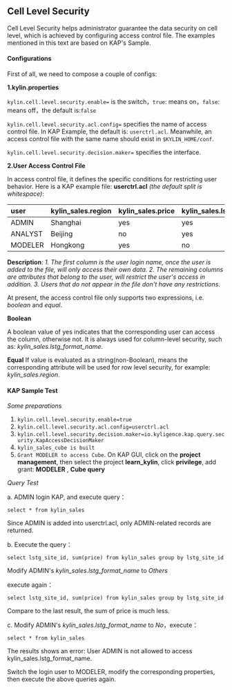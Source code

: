 ## Cell Level Security

Cell Level Security helps administrator guarantee the data security on cell level, which is achieved by configuring access control file. The examples mentioned in this text are based on KAP's Sample.

#### Configurations

First of all, we need to compose a couple of configs:

**1.kylin.properties**

```kylin.cell.level.security.enable=``` is the switch，```true```: means on，```false```: means off，the default is:```false```

```kylin.cell.level.security.acl.config=``` specifies the name of access control file. In KAP Example, the default is: ```userctrl.acl```. Meanwhile, an access control file with the same name should exist in ```$KYLIN_HOME/conf```.

```kylin.cell.level.security.decision.maker=``` specifies the interface.

**2.User Access Control File**

In access control file, it defines the specific conditions for restricting user behavior. Here is a KAP example file: **userctrl.acl** *(the default split is whitespace)*:

| **user** | **kylin_sales.region** | **kylin_sales.price** | **kylin_sales.lstg_format_name** |
| :------- | :--------------------- | :-------------------- | :------------------------------- |
| ADMIN    | Shanghai               | yes                   | yes                              |
| ANALYST  | Beijing                | no                    | yes                              |
| MODELER  | Hongkong               | yes                   | no                               |

**Description**: *1. The first column is the user login name, once the user is added to the file, will only access their own data. 2. The remaining columns are attributes that belong to the user, will restrict the user's access in addition. 3. Users that do not appear in the file don't have any restrictions.*

At present, the access control file only supports two expressions, i.e. *boolean* and *equal*.


**Boolean**

A boolean value of yes indicates that the corresponding user can access the column, otherwise not. It  is always used for column-level security, such as: *kylin_sales.lstg_format_name*.

**Equal**
If value is evaluated as a string(non-Boolean), means the corresponding attribute will be used for row level security, for example: *kylin_sales.region*.

#### KAP Sample Test

*Some preparation*s

1. ```kylin.cell.level.security.enable=true```
2. ```kylin.cell.level.security.acl.config=userctrl.acl```
3. ```kylin.cell.level.security.decision.maker=io.kyligence.kap.query.security.KapAccessDecisionMaker```
4. `kylin_sales_cube is built`
5. `Grant MODELER to access Cube`. On KAP GUI, click on the **project management**, then select the project **learn_kylin**, click **privilege**, add grant: **MODELER** , **Cube query**

*Query Test*

a. ADMIN login KAP, and execute query：

```select * from kylin_sales```

Since ADMIN is added into userctrl.acl, only ADMIN-related records are returned.

b. Execute the query：

```select lstg_site_id, sum(price) from kylin_sales group by lstg_site_id```

Modify ADMIN's *kylin_sales.lstg_format_name* to *Others*

execute again：

```select lstg_site_id, sum(price) from kylin_sales group by lstg_site_id```

Compare to the last result, the sum of price is much less. 

c. Modify ADMIN's *kylin_sales.lstg_format_name* to *No*，execute：

```select * from kylin_sales```

The results shows an error: User ADMIN is not allowed to access kylin_sales.lstg_format_name.

Switch the login user to MODELER, modify the corresponding properties, then execute the above queries again.
